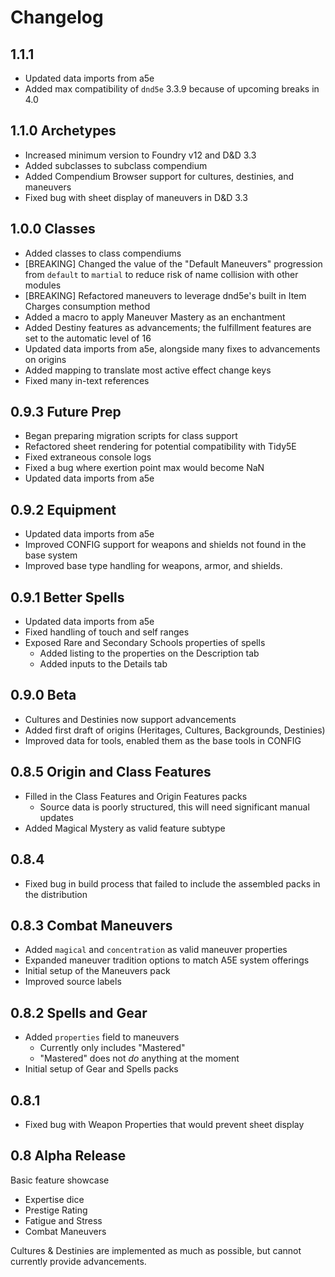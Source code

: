 # Changelog

## 1.1.1

- Updated data imports from a5e
- Added max compatibility of `dnd5e` 3.3.9 because of upcoming breaks in 4.0

## 1.1.0 Archetypes

- Increased minimum version to Foundry v12 and D&D 3.3
- Added subclasses to subclass compendium
- Added Compendium Browser support for cultures, destinies, and maneuvers
- Fixed bug with sheet display of maneuvers in D&D 3.3

## 1.0.0 Classes

- Added classes to class compendiums
- [BREAKING] Changed the value of the "Default Maneuvers" progression from `default` to `martial` to reduce risk of name collision with other modules
- [BREAKING] Refactored maneuvers to leverage dnd5e's built in Item Charges consumption method
- Added a macro to apply Maneuver Mastery as an enchantment
- Added Destiny features as advancements; the fulfillment features are set to the automatic level of 16
- Updated data imports from a5e, alongside many fixes to advancements on origins
- Added mapping to translate most active effect change keys
- Fixed many in-text references

## 0.9.3 Future Prep

- Began preparing migration scripts for class support
- Refactored sheet rendering for potential compatibility with Tidy5E
- Fixed extraneous console logs
- Fixed a bug where exertion point max would become NaN
- Updated data imports from a5e

## 0.9.2 Equipment

- Updated data imports from a5e
- Improved CONFIG support for weapons and shields not found in the base system
- Improved base type handling for weapons, armor, and shields.

## 0.9.1 Better Spells

- Updated data imports from a5e
- Fixed handling of touch and self ranges
- Exposed Rare and Secondary Schools properties of spells
  - Added listing to the properties on the Description tab
  - Added inputs to the Details tab

## 0.9.0 Beta

- Cultures and Destinies now support advancements
- Added first draft of origins (Heritages, Cultures, Backgrounds, Destinies)
- Improved data for tools, enabled them as the base tools in CONFIG

## 0.8.5 Origin and Class Features

- Filled in the Class Features and Origin Features packs
  - Source data is poorly structured, this will need significant manual updates
- Added Magical Mystery as valid feature subtype

## 0.8.4

- Fixed bug in build process that failed to include the assembled packs in the distribution

## 0.8.3 Combat Maneuvers

- Added `magical` and `concentration` as valid maneuver properties
- Expanded maneuver tradition options to match A5E system offerings
- Initial setup of the Maneuvers pack
- Improved source labels

## 0.8.2 Spells and Gear

- Added `properties` field to maneuvers
  - Currently only includes "Mastered"
  - "Mastered" does not _do_ anything at the moment
- Initial setup of Gear and Spells packs

## 0.8.1

- Fixed bug with Weapon Properties that would prevent sheet display

## 0.8 Alpha Release

Basic feature showcase

- Expertise dice
- Prestige Rating
- Fatigue and Stress
- Combat Maneuvers

Cultures & Destinies are implemented as much as possible, but cannot currently provide advancements.
